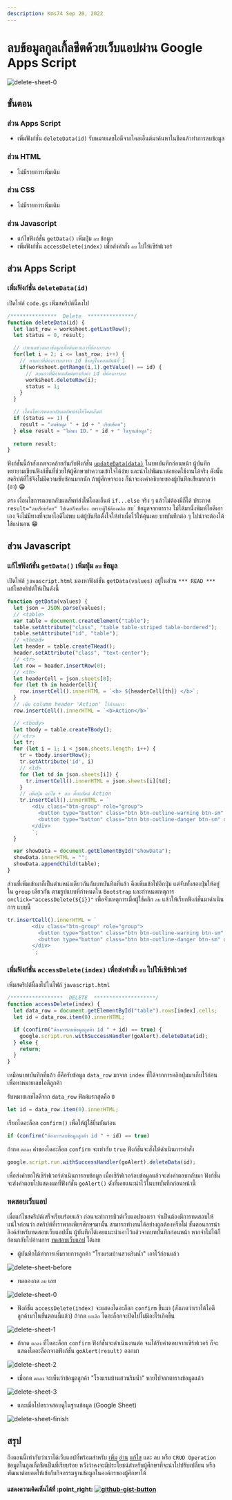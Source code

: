 ```yaml
---
description: Kms74 Sep 20, 2022
---
```


# ลบข้อมูลกูลเกิ้ลชีตด้วยเว็บแอปผ่าน Google Apps Script

![delete-sheet-0](https://user-images.githubusercontent.com/52767363/191158355-7d5c620b-7c42-4a1a-8b37-0f8ba74a9660.png)

## ขั้นตอน

### ส่วน Apps Script

* เพิ่มฟังก์ชั่น `deleteData(id)` รับหมายเลขไอดีจากไคลเอ็นต์มาค้นหาในชีตแล้วทำการลบข้อมูล

### ส่วน HTML

* ไม่มีรายการเพิ่มเติม

### ส่วน CSS

* ไม่มีรายการเพิ่มเติม

### ส่วน Javascript

* แก้ไขฟังก์ชั่น `getData()` เพิ่มปุ่ม `ลบ` ข้อมูล
* เพิ่มฟังก์ชั่น `accessDelete(index)` เพื่อส่งคำสั่ง `ลบ` ไปให้เซิร์ฟเวอร์

## ส่วน Apps Script

### เพิ่มฟังก์ชั่น `deleteData(id)`

เปิดไฟล์ `code.gs` เพิ่มสคริปต์นี้ลงไป

```javascript
/***************  Delete  ***************/
function deleteData(id) {    
  let last_row = worksheet.getLastRow();
  let status = 0, result;

  // กำหนดช่วงแถวข้อมูลเพื่อค้นหาแถวที่ต้องการลบ
  for(let i = 2; i <= last_row; i++) {  
    // หาแถวที่ต้องการลบจาก id ซึ่งอยู่ในคอมลัมน์ที่ 1
    if(worksheet.getRange(i,1).getValue() == id) {
      // ลบแถวที่มีค่าคอลัมน์ตรงกับค่า id ที่ต้องการลบ
      worksheet.deleteRow(i);
      status = 1;
    }
  }

  // เงื้อนไขการตอบกลับผลลัพท์ส่งให้ไคลเอ็นต์
  if (status == 1) {
    result = "ลบช้อมูล " + id + " เรียบร้อย";
  } else result = "ไม่พบ ID." + id + " ในฐานข้อมูล";
  
  return result;
}
```

ฟังก์ชั่นนี้ถ้าสังเกตจะคล้ายกันกับฟังก์ชั่น [`updateData(data)`](google-apps-script.md#updatedata-data) ในบทบันทึกก่อนหน้า ผู้บันทึกพยายามเขียนฟังก์ชั่นที่ช่วยให้ผู้ศึกษาทำความเข้าใจได้ง่าย และนำไปพัฒนาต่อยอดใช้งานได้จริง ดังนั้นสคริปต์ที่ใช้จึงไม่มีความซับซ้อนมากนัก ถ้าผู้ศึกษาจะงง ก็น่าจะงงคำอธิบายของผู้บันทึกเสียมากกว่า (ฮา) :grin:

ตรง เงื่อนไขการตอบกลับผลสัพท์ส่งให้ไคลเอ็นต์ `if...else` จริง ๆ แล้วไม่ต้องมีก็ได้ ประกาศ `result="ลบเรียบร้อย" ไปเลยก็จบเรื่อง เพราะผู้ใช้ต้องคลิก` ลบ\` ข้อมูลจากตาราง ไม่ได้มานั่งพิมพ์ไอดีเอาเอง จึงไม่มีทางที่จะหาไอดีไม่พบ แต่ผู้บันทึกตั้งใจให้ทำเผื่อไว้ให้คุ้นเคย บทบันทึกต่อ ๆ ไปน่าจะต้องได้ใช้แน่นอน :grin:

## ส่วน Javascript

### แก้ไขฟังก์ชั่น `getData()` เพิ่มปุ่ม `ลบ` ข้อมูล

เปิดไฟล์ `javascript.html` มองหาฟังก์ชั่น `getData(values)` อยู่ในส่วน `*** READ ***` แก้ไขสคริปต์ให้เป็นดังนี้

```javascript
function getData(values) {      
  let json = JSON.parse(values);
  // <table>
  var table = document.createElement("table");
  table.setAttribute("class", "table table-striped table-bordered");
  table.setAttribute("id", "table");  
  // <thead>
  let header = table.createTHead();  
  header.setAttribute("class", "text-center");
  // <tr>
  let row = header.insertRow(0);    
  // <th>
  let headerCell = json.sheets[0]; 
  for (let th in headerCell){      
    row.insertCell().innerHTML = `<b> ${headerCell[th]} </b>`;
  }
  // เพิ่ม column header 'Action' ไว้ท้ายแถว
  row.insertCell().innerHTML = `<b>Action</b>`

  // <tbody>
  let tbody = table.createTBody();
  // <tr>
  let tr;
  for (let i = 1; i < json.sheets.length; i++) {
    tr = tbody.insertRow();
    tr.setAttribute('id', i)
    // <td>      
    for (let td in json.sheets[i]) {          
      tr.insertCell().innerHTML = json.sheets[i][td];
    }
    // เพิ่มปุ่ม แก้ไข + ลบ ที่คอลัมน์ Action
    tr.insertCell().innerHTML = `
        <div class="btn-group" role="group">
          <button type="button" class="btn btn-outline-warning btn-sm" onclick="getTableRow(${i})">แก้ไข</button>
          <button type="button" class="btn btn-outline-danger btn-sm" onclick="accessDelete(${i})">ลบ</button>      
        </div>
        `;      
  }    

  var showData = document.getElementById("showData");
  showData.innerHTML = "";
  showData.appendChild(table);     
} 
```

ส่วนที่เพิ่มเข้ามาก็เป็นตำแหน่งเดียวกันกับบทบันทึกที่แล้ว คือเพิ่มเข้าไปอีกปุ่ม แต่จับทั้งสองปุ่มให้อยู่ใน `group` เดียวกัน ตามรูปแบบที่กำหนดใน `Bootstrap` และกำหนดเหตุการ `onclick="accessDelete(${i})"` เพื่อจับเหตุการเมื่อผู้ใช้คลิก `ลบ` แล้วให้เรียกฟังก์ชั่นมาดำเนินการ แบบนี้

```javascript
tr.insertCell().innerHTML = `
        <div class="btn-group" role="group">
          <button type="button" class="btn btn-outline-warning btn-sm" onclick="getTableRow(${i})">แก้ไข</button>
          <button type="button" class="btn btn-outline-danger btn-sm" onclick="accessDelete(${i})">ลบ</button>      
        </div>
        `;
```

### เพิ่มฟังก์ชั่น `accessDelete(index)` เพื่อส่งคำสั่ง `ลบ` ไปให้เซิร์ฟเวอร์

เพิ่มสคริปต์นี้ลงไปในไฟล์ `javascript.html`

```javascript
/*****************  DELETE  ********************/
function accessDelete(index) {
  let data_row = document.getElementById("table").rows[index].cells;    
  let id = data_row.item(0).innerHTML;

  if (confirm("ต้องการลบข้อมูลลูกค้า id " + id) == true) {
    google.script.run.withSuccessHandler(goAlert).deleteData(id);  
  } else {
    return;
  }   
}
```

เหมือนบทบันทึกที่แล้ว ก็คือรับข้อมูล `data_row` มาจาก `index` ที่ได้จากการคลิกปุ่มมาเก็บไว้ก่อนเพื่อหาหมายเลขไอดีลูกค้า

รับหมายเลขไอดีจาก `data_row` ฟิลด์แรกสุดคือ `0`

```javascript
let id = data_row.item(0).innerHTML;
```

เรียกไดอะล็อก `confirm()` เพื่อให้ผู้ใช้ยืนยันก่อน

```javascript
if (confirm("ต้องการลบข้อมูลลูกค้า id " + id) == true)
```

ถ้ากด `ตกลง` ค่าของไดอะล็อก `confirm` จะเท่ากับ `true` ฟังก์ชั่นจะสั่งให้ดำเนินการคำสั่ง

```javascript
google.script.run.withSuccessHandler(goAlert).deleteData(id);  
```

เพื่อส่งคำขอให้เซิร์ฟเวอร์ดำเนินการลบข้อมูล เมื่อเซิร์ฟเวอร์ลบข้อมูลแล้วจะส่งคำตอบกลับมา ฟังก์ชั่นจะส่งคำตอบไปแสดงผลที่ฟังก์ชั่น `goAlert()` ดังที่เคยแนะนำไว้ในบทบันทึกก่อนหน้านี้

### ทดสอบเว็บแอป

เมื่อแก้ไขสคริปต์เสร็จเรียบร้อยแล้ว ก่อนจะทำการบิวต์เว็บแอปของเรา จำเป็นต้องมีการทดสอบให้แน่ใจก่อนว่า สคริปต์ที่เราพากเพียรศึกษามานั้น สามารถทำงานได้อย่างถูกต้องหรือไม่ ขั้นตอนการนำลิงค์สำหรับทดสอบเว็บแอปนั้น ผู้บันทึกได้เคยแนะนำเอาไว้แล้วจากบทบันทึกก่อนหน้า หากจำไม่ได้ก็ย้อนกลับไปอ่านการ [ทดสอบเว็บแอป](https://kms74.gitbook.io/learn-to-be/google-apps-script/form-insert-data-to-google-sheet#undefined-2) ได้เลย

* ผู้บันทึกได้ทำการเพิ่มรายการลูกค้า "โรงแรมบ้านสวนริมน้ำ" เอาไว้ก่อนแล้ว

![delete-sheet-before](https://user-images.githubusercontent.com/52767363/191158503-8451941c-64f5-43a8-b526-44b7e05fa23b.PNG)

* ทดลองกด `ลบ` เลย

![delete-sheet-0](https://user-images.githubusercontent.com/52767363/191158355-7d5c620b-7c42-4a1a-8b37-0f8ba74a9660.png)

* ฟังก์ชั่น `accessDelete(index)` จะแสดงไดอะล็อก `confirm` ขึ้นมา (สังเกตว่าเราได้ไอดีลูกค้ามาในขั้นตอนนี้แล้ว) ถ้ากด `ยกเลิก` ไดอะล็อกจะปิดไปไม่มีอะไรเกิดขึ้น

![delete-sheet-1](https://user-images.githubusercontent.com/52767363/191158506-429c3e4d-31ef-4f35-974f-9369d551f511.png)

* ถ้ากด `ตกลง` ที่ไดอะล็อก `confirm` ฟังก์ชั่นจะดำเนินงานต่อ จนได้รับคำตอบจากเซิร์ฟเวอร์ ก็จะแสดงไดอะล็อกจากฟังก์ชั่น `goAlert(result)` ออกมา

![delete-sheet-2](https://user-images.githubusercontent.com/52767363/191158498-6c7bdc07-14b8-43d7-bacf-09e5ed2b7ac9.png)

* เมื่อกด `ตกลง` จะเห็นว่าข้อมูลลูกค้า "โรงแรมบ้านสวนริมน้ำ" หายไปจากตารางข้อมูลแล้ว

![delete-sheet-3](https://user-images.githubusercontent.com/52767363/191158502-ae7adb1c-a326-4710-aa3a-33fb53de80de.png)

* และเมื่อไปตรวจสอบดูในฐานข้อมูล (Google Sheet)

![delete-sheet-finish](https://user-images.githubusercontent.com/52767363/191158504-e2a4265c-201c-4154-8b27-f4de120982ee.png)

## สรุป

ถึงตอนนี้เท่ากับว่าเราได้เว็บแอปที่พร้อมสำหรับ [เพิ่ม](https://kms74.gitbook.io/learn-to-be/google-apps-script/form-insert-data-to-google-sheet) [อ่าน](https://kms74.gitbook.io/learn-to-be/google-apps-script/read-google-sheet-to-web-app) [แก้ไข](https://kms74.gitbook.io/learn-to-be/google-apps-script/google-apps-script) และ ลบ หรือ `CRUD Operation` ข้อมูลในกูลเกิ้ลชีตเป็นที่เรียบร้อย หวังว่าคงจะมีประโยชน์สำหรับผู้ศึกษาที่จะนำไปปรับเปลี่ยน หรือพัฒนาต่อยอดให้เข้ากับกิจกรรมฐานข้อมูลในองค์กรของผู้ศึกษาได้

#### แสดงความคิดเห็นได้ที่ :point\_right: [![github-gist-button](https://user-images.githubusercontent.com/52767363/191145099-9f4a51a2-35cc-495f-82e1-284d769a9052.png)](https://gist.github.com/Komsan74/2e3741d7b67a1f7785456a229968039d)
